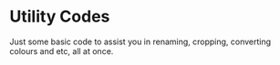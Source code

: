 # Utility Codes
Just some basic code to assist you in renaming, cropping, converting colours and etc, all at once.
